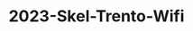 ---
schema: liveme
title: 2023-Skel-Trento-Wifi 
organization: University of Trento - Knowledge Diversity  # Copyright Holders in the config file
notes: Returns information related to the WIFI network to which the phone is connected to, if connected will also report the WIFI network id.
resources:
    - name: codebook
      # URL must link to the corresponding codebook
      url: >-
          https://datascientiafoundation.github.io/LivePeople-Documentation/codebooks/2023_SKEL_Trento_wifi.html
      format: html
license: 'https://datascientiafoundation.github.io/LivePeople/resources/2023LivePeopleLicense.html'  # Fixed field
dataset_name: Wifi
location: Trento (IT)
latitude_map: 46.04
longitude_map: 11.07
start_date: 2023-05-12T02:15
end_date: 2023-06-12T02:15
dataset_type: Sensors
sensor_type: Connectivity
size: 0.23 MB
dataset_format: parquet  # Fixed
data_origin: direct observation
number_participants: 59 
language: unknown
collection_name: SHB course
project_url: <a href="https://ds.datascientia.eu/community/public/projects/63cd43b5-9e20-4f36-a6b6-275946352522">Datascientia community project</a>
5_stars: 3  # Fixed value
publication_date: 2024-11-16 12:45:57  # Current timestamp
identifier: 008.AAAQ.AAA.AN  # Generated based on the defined rules
request_contact: datadistribution.knowdive@unitn.it
maintainer: Andrea Bontempelli  # Maintainer based on authors
maintainer_email: datadistribution [DOT] knowdive [AT] unitn [DOT] it  # Fixed email
category:
  - Personal data
type:
  - Datasets
---